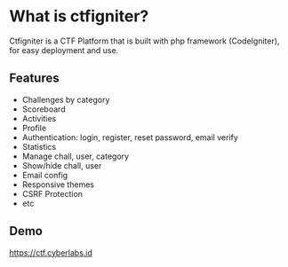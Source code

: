 # What is ctfigniter?
Ctfigniter is a CTF Platform that is built with php framework (CodeIgniter), for easy deployment and use.

## Features
* Challenges by category
* Scoreboard
* Activities
* Profile
* Authentication: login, register, reset password, email verify
* Statistics
* Manage chall, user, category
* Show/hide chall, user
* Email config
* Responsive themes
* CSRF Protection
* etc

## Demo
https://ctf.cyberlabs.id
